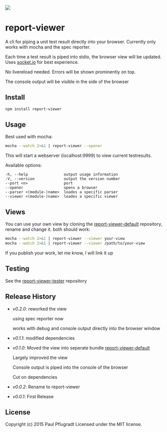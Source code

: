 ![](https://raw.githubusercontent.com/paulpflug/report-viewer/gh-pages/report-viewer.png)
# report-viewer

A cli for piping a unit test result directly into your browser.
Currently only works with mocha and the spec reporter.

Each time a test result is piped into stdio, the browser view will be updated.
Uses [socket.io](http://socket.io/) for best experience.

No livereload needed.
Errors will be shown prominently on top.

The console output will be visible in the side of the browser

## Install

```sh
npm install report-viewer

```

## Usage
Best used with mocha:
```sh
mocha --watch 2>&1 | report-viewer --opener
```
This will start a webserver (localhost:9999) to view current testresults.

Available options:
```
-h, --help                output usage information
-V, --version             output the version number
--port <n>                port
--opener                  opens a browser
--parser <(module-)name>  loades a specific parser
--viewer <(module-)name>  loades a specific viewer
```

## Views

You can use your own view by cloning the [report-viewer-default](https://github.com/paulpflug/report-viewer-default) repository, rename and change it.
both should work:
```sh
mocha --watch 2>&1 | report-viewer --viewer your-view
mocha --watch 2>&1 | report-viewer --viewer /path/to/your-view
```

If you publish your work, let me know, I will link it up

## Testing

See the [report-viewer-tester](https://github.com/paulpflug/report-viewer-tester) repository

## Release History
 - *v0.2.0*: 
    reworked the view

    using spec reporter now

    works with debug and console output directly into the browser window
 - *v0.1.1*: modified dependencies
 - *v0.1.0*: 
   Moved the view into seperate bundle [report-viewer-default](https://github.com/paulpflug/report-viewer-default)

   Largely improved the view

   Console output is piped into the console of the browser

   Cut on dependencies

 - *v0.0.2*: Rename to report-viewer
 - *v0.0.1*: First Release

## License
Copyright (c) 2015 Paul Pflugradt
Licensed under the MIT license.

